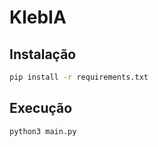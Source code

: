 # KlebIA

## Instalação

```bash
pip install -r requirements.txt
```

## Execução

```bash
python3 main.py
```